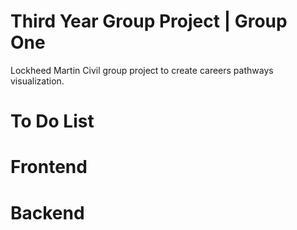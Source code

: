 # Third Year Group Project | Group One

Lockheed Martin Civil group project to create careers pathways visualization.

# To Do List
# Frontend


# Backend

